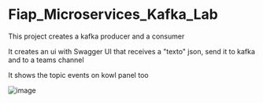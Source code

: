 # Fiap_Microservices_Kafka_Lab

This project creates a kafka producer and a consumer 

It creates an ui with Swagger UI that receives a "texto" json, send it to kafka and to a teams channel

It shows the topic events on kowl panel too

![image](https://user-images.githubusercontent.com/13209951/133531475-10511b82-a424-47b9-acd7-074c2b31138f.png)
